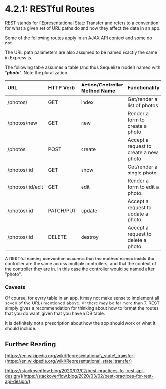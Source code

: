# 4.2.1: RESTful Routes

REST stands for REpresentational State Transfer and refers to a convention for what a given set of URL paths do and how they affect the data in an app.

Some of the following routes apply in an AJAX API context and some do not.

The URL path parameters are also assumed to be named exactly the same in Express.js.

The following table assumes a table \(and thus Sequelize model\) named with "_**photo**_". Note the pluralization.

| **URL** | **HTTP Verb** | **Action/Controller Method Name** | Functionality |  Format | SQL |
| :--- | :--- | :--- | :--- | :--- | :--- |
| /photos/ | GET | index | Get/render a list of photos | JSON/HTML | SELECT |
| /photos/new | GET | new | Render a form to create a photo | HTML | n/a |
| /photos | POST | create | Accept a request to create a new photo | JSON/Form Submit | INSERT |
| /photos/:id | GET | show | Get/render a single photo | JSON/HTML | SELECT |
| /photos/:id/edit | GET | edit | Render a form to edit a photo. | HTML | SELECT |
| /photos/:id | PATCH/PUT | update | Accept a request to update a photo. | JSON/Form submit | UPDATE |
| /photos/:id | DELETE | destroy | Accept a request to delete a photo. | JSON/Form submit | DELETE |

A RESTful naming convention assumes that the method names inside the controller are the same across multiple controllers, and that the context of the controller they are in. In this case the controller would be named after "photo".

### Caveats

Of course, for every table in an app, it may not make sense to implement all seven of the URLs mentioned above. Or there may be far more than 7. REST simply gives a recommendation for thinking about how to format the routes that you do want, given that you have a DB table.

It is definitely not a prescription about how the app should work or what it should include.

## Further Reading

[https://en.wikipedia.org/wiki/Representational\_state\_transfer](https://en.wikipedia.org/wiki/Representational_state_transfer)

[https://stackoverflow.blog/2020/03/02/best-practices-for-rest-api-design/](https://stackoverflow.blog/2020/03/02/best-practices-for-rest-api-design/)

